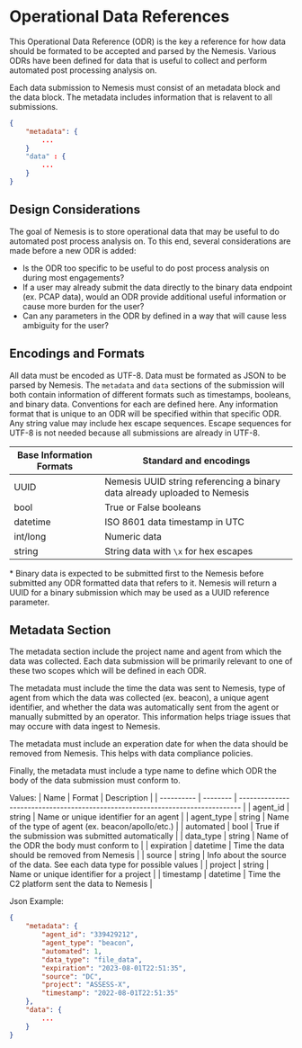# Operational Data References
This Operational Data Reference (ODR) is the key a reference for how data should be formated to be accepted and parsed by the Nemesis. Various ODRs have been defined for data that is useful to collect and perform automated post processing analysis on.

Each data submission to Nemesis must consist of an metadata block and the data block. The metadata includes information that is relavent to all submissions.

```json
{
	"metadata": {
		...
	}
	"data" : {
		...
	}
}
```

## Design Considerations
The goal of Nemesis is to store operational data that may be useful to do automated post process analysis on. To this end, several considerations are made before a new ODR is added:
- Is the ODR too specific to be useful to do post process analysis on during most engagements?
- If a user may already submit the data directly to the binary data endpoint (ex. PCAP data), would an ODR provide additional useful information or cause more burden for the user?
- Can any parameters in the ODR by defined in a way that will cause less ambiguity for the user?

## Encodings and Formats
All data must be encoded as UTF-8. Data must be formated as JSON to be parsed by Nemesis. The `metadata` and `data` sections of the submission will both contain information of different formats such as timestamps, booleans, and binary data. Conventions for each are defined here. Any information format that is unique to an ODR will be specified within that specific ODR. Any string value may include hex escape sequences. Escape sequences for UTF-8 is not needed because all submissions are already in UTF-8.

| Base Information Formats | Standard and encodings                                                    |
| ------------------------ | ------------------------------------------------------------------------- |
| UUID                     | Nemesis UUID string referencing a binary data already uploaded to Nemesis |
| bool                     | True or False booleans                                                    |
| datetime                 | ISO 8601 data timestamp in UTC                                            |
| int/long                 | Numeric data                                                              |
| string                   | String data with `\x` for hex escapes                                     |

\* Binary data is expected to be submitted first to the Nemesis before submitted any ODR formatted data that refers to it. Nemesis will return a UUID for a binary submission which may be used as a UUID reference parameter.

## Metadata Section
The metadata section include the project name and agent from which the data was collected. Each data submission will be primarily relevant to one of these two scopes which will be defined in each ODR.

The metadata must include the time the data was sent to Nemesis, type of agent from which the data was collected (ex. beacon), a unique agent identifier, and whether the data was automatically sent from the agent or manually submitted by an operator. This information helps triage issues that may occure with data ingest to Nemesis.

The metadata must include an experation date for when the data should be removed from Nemesis. This helps with data compliance policies.

Finally, the metadata must include a type name to define which ODR the body of the data submission must conform to.

Values:
| Name       | Format   | Description                                                                    |
| ---------- | -------- | ------------------------------------------------------------------------------ |
| agent_id   | string   | Name or unique identifier for an agent                                         |
| agent_type | string   | Name of the type of agent (ex. beacon/apollo/etc.)                             |
| automated  | bool     | True if the submission was submitted automatically                             |
| data_type  | string   | Name of the ODR the body must conform to                                       |
| expiration | datetime | Time the data should be removed from Nemesis                                   |
| source     | string   | Info about the source of the data. See each data type for possible values      |
| project    | string   | Name or unique identifier for a project                                        |
| timestamp  | datetime | Time the C2 platform sent the data to Nemesis                                  |


Json Example:
```json
{
    "metadata": {
        "agent_id": "339429212",
        "agent_type": "beacon",
        "automated": 1,
        "data_type": "file_data",
        "expiration": "2023-08-01T22:51:35",
        "source": "DC",
        "project": "ASSESS-X",
        "timestamp": "2022-08-01T22:51:35"
    },
    "data": {
        ...
    }
}
```